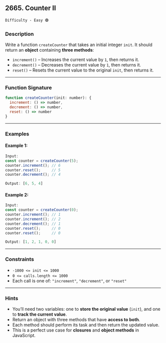 ## 2665. Counter II

`Difficulty - Easy 🟢`

### **Description**

Write a function `createCounter` that takes an initial integer `init`.
It should return an **object** containing **three methods**:

* `increment()` – Increases the current value by `1`, then returns it.
* `decrement()` – Decreases the current value by `1`, then returns it.
* `reset()` – Resets the current value to the original `init`, then returns it.

---

### **Function Signature**

```js
function createCounter(init: number): {
  increment: () => number,
  decrement: () => number,
  reset: () => number
}
```

---

### **Examples**

#### Example 1:

```js
Input: 
const counter = createCounter(5);
counter.increment(); // 6
counter.reset();     // 5
counter.decrement(); // 4

Output: [6, 5, 4]
```

#### Example 2:

```js
Input: 
const counter = createCounter(0);
counter.increment(); // 1
counter.increment(); // 2
counter.decrement(); // 1
counter.reset();     // 0
counter.reset();     // 0

Output: [1, 2, 1, 0, 0]
```

---

### **Constraints**

* `-1000 <= init <= 1000`
* `0 <= calls.length <= 1000`
* Each call is one of: `"increment"`, `"decrement"`, or `"reset"`

---

### **Hints**

* You’ll need two variables: one to **store the original value** (`init`), and one to **track the current value**.
* Return an object with three methods that have **access to both**.
* Each method should perform its task and then return the updated value.
* This is a perfect use case for **closures** and **object methods** in JavaScript.
